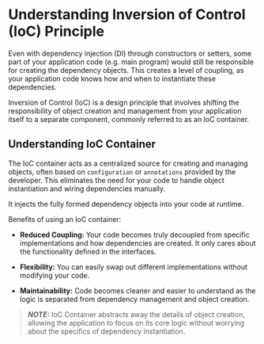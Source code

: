 # Understanding Inversion of Control (IoC) Principle

Even with dependency injection (DI) through constructors or setters, some part of your application code (e.g. main program) would still be responsible for creating the dependency objects. This creates a level of coupling, as your application code knows how and when to instantiate these dependencies.

Inversion of Control (IoC) is a design principle that involves shifting the responsibility of object creation and management from your application itself to a separate component, commonly referred to as an IoC container.

## Understanding IoC Container

The IoC container acts as a centralized source for creating and managing objects, often based on `configuration` or `annotations` provided by the developer. This eliminates the need for your code to handle object instantiation and wiring dependencies manually.

It injects the fully formed dependency objects into your code at runtime.

Benefits of using an IoC container:

- **Reduced Coupling:** Your code becomes truly decoupled from specific implementations and how dependencies are created. It only cares about the functionality defined in the interfaces.

- **Flexibility:** You can easily swap out different implementations without modifying your code.

- **Maintainability:** Code becomes cleaner and easier to understand as the logic is separated from dependency management and object creation.

> **_NOTE:_** IoC Container abstracts away the details of object creation, allowing the application to focus on its core logic without worrying about the specifics of dependency instantiation.
